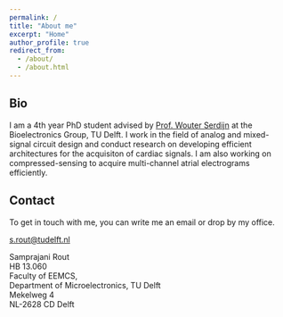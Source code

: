 ```yaml
---
permalink: /
title: "About me"
excerpt: "Home"
author_profile: true
redirect_from: 
  - /about/
  - /about.html
---
```


## Bio

I am a 4th year PhD student advised by [Prof. Wouter Serdijn](http://bioelectronics.tudelft.nl/~wout/) at the Bioelectronics Group, TU Delft. I work in the field of analog and mixed-signal circuit design and conduct research on developing efficient architectures for the acquisiton of cardiac signals. I am also working on compressed-sensing to acquire multi-channel atrial electrograms efficiently.  


## Contact

To get in touch with me, you can write me an email or drop by my office.

s.rout@tudelft.nl<br/>

Samprajani Rout<br/>
HB 13.060<br/>
Faculty of EEMCS,<br/>
Department of Microelectronics, TU Delft<br/>
Mekelweg 4<br/>
NL-2628 CD Delft
<!---
Others
======
xxx
-->
